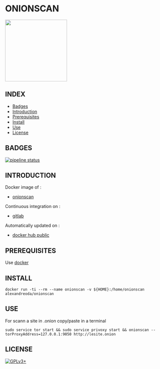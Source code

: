 # ONIONSCAN

<img src="https://onionscan.org/assets/img/logo.png" width="200" height="200"/>


## INDEX

- [Badges](#BADGES)
- [Introduction](#INTRODUCTION)
- [Prerequisites](#PREREQUISITESITES)
- [Install](#INSTALL)
- [Use](#USE)
- [License](#LICENSE)


## BADGES

[![pipeline status](https://gitlab.com/oda-alexandre/onionscan/badges/master/pipeline.svg)](https://gitlab.com/oda-alexandre/onionscan/commits/master)


## INTRODUCTION

Docker image of :

- [onionscan](https://onionscan.org/)

Continuous integration on :

- [gitlab](https://gitlab.com/oda-alexandre/onionscan/pipelines)

Automatically updated on :

- [docker hub public](https://hub.docker.com/r/alexandreoda/onionscan/)


## PREREQUISITES

Use [docker](https://www.docker.com)


## INSTALL

```
docker run -ti --rm --name onionscan -v ${HOME}:/home/onionscan alexandreoda/onionscan
```


## USE

For scann a site in .onion copy/paste  in  a terminal

```
sudo service tor start && sudo service privoxy start && onionscan --torProxyAddress=127.0.0.1:9050 http://lesite.onion
```

## LICENSE

[![GPLv3+](http://gplv3.fsf.org/gplv3-127x51.png)](https://gitlab.com/oda-alexandre/onionscan/blob/master/LICENSE)

